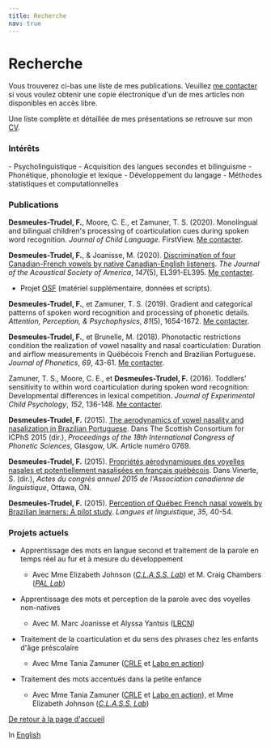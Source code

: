 ```yaml
---
title: Recherche
nav: true
---
```


<h1>Recherche</h1>

Vous trouverez ci-bas une liste de mes publications. Veuillez [me contacter](mailto:felix.desmeules.trudel@utoronto.ca) si vous voulez obtenir une copie électronique d'un de mes articles non disponibles en accès libre.

Une liste complète et détaillée de mes présentations se retrouve sur mon [CV](https://felixdtrudel.github.io/CVfr.pdf).

<h3>Intérêts</h3>
- Psycholinguistique
- Acquisition des langues secondes et bilinguisme
- Phonétique, phonologie et lexique
- Développement du langage
- Méthodes statistiques et computationnelles

<h3>Publications</h3>

**Desmeules-Trudel, F.**, Moore, C. E., et Zamuner, T. S. (2020). Monolingual and bilingual children's processing of coarticulation cues during spoken word recognition. _Journal of Child Language_. FirstView. [Me contacter](mailto:felix.desmeules.trudel@utoronto.ca).

**Desmeules-Trudel, F.**, & Joanisse, M. (2020). [Discrimination of four Canadian-French vowels by native Canadian-English listeners](https://asa.scitation.org/doi/10.1121/10.0001180?fbclid=IwAR2fE5Wap0GTQ0_zLg6IDvBPe8kb632yY9GvgDUS1GOeLahk3P-c8qjKgxM). _The Journal of the Acoustical Society of America_, _147_(5), EL391-EL395. [Me contacter](mailto:felix.desmeules.trudel@utoronto.ca).
- Projet [OSF](https://osf.io/5n9bw/) (matériel supplémentaire, données et scripts).

**Desmeules-Trudel, F.**, et Zamuner, T. S. (2019). Gradient and categorical patterns of spoken word recognition and processing of phonetic details. _Attention, Perception, & Psychophysics_, _81_(5), 1654-1672. [Me contacter](mailto:felix.desmeules.trudel@utoronto.ca).

**Desmeules-Trudel, F.**, et Brunelle, M. (2018). Phonotactic restrictions condition the realization of vowel nasality and nasal coarticulation: Duration and airflow measurements in Québécois French and Brazilian Portuguese. _Journal of Phonetics_, _69_, 43-61. [Me contacter](mailto:fdesmeul@uwo.ca).
  
Zamuner, T. S., Moore, C. E., et **Desmeules-Trudel, F.** (2016). Toddlers’ sensitivity to within word coarticulation during spoken word recognition: Developmental differences in lexical competition. _Journal of Experimental Child Psychology_, _152_, 136-148. [Me contacter](mailto:felix.desmeules.trudel@utoronto.ca).

**Desmeules-Trudel, F.** (2015). [The aerodynamics of vowel nasality and nasalization in Brazilian Portuguese](https://www.internationalphoneticassociation.org/icphs-proceedings/ICPhS2015/Papers/ICPHS0769.pdf). Dans The Scottish Consortium for ICPhS 2015 (dir.), _Proceedings of the 18th International Congress of Phonetic Sciences_, Glasgow, UK. Article numéro 0769.

**Desmeules-Trudel, F.** (2015). [Propriétés aérodynamiques des voyelles nasales et potentiellement nasalisées en français québécois](http://cla-acl.ca/wp-content/uploads/DesmeulesTrudel-2015.pdf). Dans Vinerte, S. (dir.), _Actes du congrès annuel 2015 de l'Association canadienne de linguistique_, Ottawa, ON.

**Desmeules-Trudel, F.** (2015). [Perception of Québec French nasal vowels by Brazilian learners: A pilot study](http://www.lli.ulaval.ca/fileadmin/llt/fichiers/recherche/revue_LL/vol35/F.Desmeules-Trudel.pdf). _Langues et linguistique_, _35_, 40-54.

<h3>Projets actuels</h3>

- Apprentissage des mots en langue second et traitement de la parole en temps réel au fur et à mesure du développement
  - Avec Mme Elizabeth Johnson (_[C.L.A.S.S. Lab](https://www.utm.utoronto.ca/infant-child-centre/child-language-and-speech-studies-lab)_) et M. Craig Chambers (_[PAL Lab](https://www.psycholinguistics.ca/pal)_)

- Apprentissage des mots et perception de la parole avec des voyelles non-natives
  - Avec M. Marc Joanisse et Alyssa Yantsis ([LRCN](http://www.psychology.uwo.ca/lrcn/))

- Traitement de la coarticulation et du sens des phrases chez les enfants d'âge préscolaire
  - Avec Mme Tania Zamuner ([CRLE](http://cclren.weebly.com/) et [Labo en action](https://laboenactionuottawa.weebly.com))

- Traitement des mots accentués dans la petite enfance
  - Avec Mme Tania Zamuner ([CRLE](http://cclren.weebly.com/) et [Labo en action](https://laboenactionuottawa.weebly.com)), et Mme Elizabeth Johnson (_[C.L.A.S.S. Lab](https://www.utm.utoronto.ca/infant-child-centre/child-language-and-speech-studies-lab)_)

[De retour à la page d'accueil](https://felixdtrudel.github.io/fr/index.html)

In [English](https://felixdtrudel.github.io/research.html)
